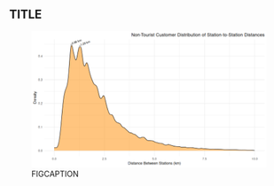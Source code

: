 ## TITLE

<figure class="float-right">
  <a href="../Non-Tourist_Customer_Distribution_of_Station-to-Station_Distance.png" target="_blank" title="Select image to open full sized chart">
  <img src="../Non-Tourist_Customer_Distribution_of_Station-to-Station_Distance.png" alt="ALT_TEXT">
  </a>
  <figcaption>
  FIGCAPTION
  </figcaption>
</figure>



